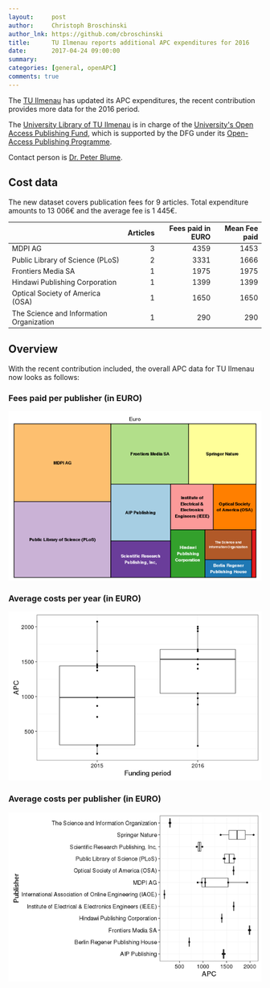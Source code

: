 ```yaml
---
layout:     post
author:     Christoph Broschinski
author_lnk: https://github.com/cbroschinski
title:      TU Ilmenau reports additional APC expenditures for 2016
date:       2017-04-24 09:00:00
summary:    
categories: [general, openAPC]
comments: true
---
```




The [TU Ilmenau](https://www.tu-ilmenau.de/en/international/) has updated its APC expenditures, the recent contribution provides more data for the 2016 period.

The [University Library of TU Ilmenau](https://www.tu-ilmenau.de/ub/) is in charge of the [University's Open Access Publishing Fund](https://www.tu-ilmenau.de/ub/service/open-access/oa-publikationsfonds/), which is supported by the DFG under its [Open-Access Publishing Programme](http://www.dfg.de/en/research_funding/programmes/infrastructure/lis/funding_opportunities/open_access/).

Contact person is [Dr. Peter Blume](<mailto:openaccess.ub@tu-ilmenau.de>).

## Cost data



The new dataset covers publication fees for 9 articles. Total expenditure amounts to 13 006€ and the average fee is 1 445€.


|                                         | Articles| Fees paid in EURO| Mean Fee paid|
|:----------------------------------------|--------:|-----------------:|-------------:|
|MDPI AG                                  |        3|              4359|          1453|
|Public Library of Science (PLoS)         |        2|              3331|          1666|
|Frontiers Media SA                       |        1|              1975|          1975|
|Hindawi Publishing Corporation           |        1|              1399|          1399|
|Optical Society of America (OSA)         |        1|              1650|          1650|
|The Science and Information Organization |        1|               290|           290|

## Overview

With the recent contribution included, the overall APC data for TU Ilmenau now looks as follows:

### Fees paid per publisher (in EURO)

![plot of chunk tree_ilmenau_2017_04_24_full](/figure/tree_ilmenau_2017_04_24_full-1.png)

###  Average costs per year (in EURO)

![plot of chunk box_ilmenau_2017_04_24_year_full](/figure/box_ilmenau_2017_04_24_year_full-1.png)

###  Average costs per publisher (in EURO)

![plot of chunk box_ilmenau_2017_04_24_publisher_full](/figure/box_ilmenau_2017_04_24_publisher_full-1.png)
